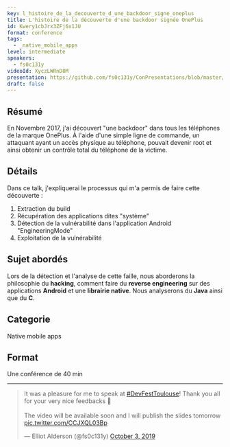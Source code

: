 ```yaml
---
key: l_histoire_de_la_decouverte_d_une_backdoor_signe_oneplus
title: L'histoire de la découverte d'une backdoor signée OnePlus
id: Kwery1cbJrx3ZFj6x1JU
format: conference
tags:
  - _native_mobile_apps
level: intermediate
speakers:
  - fs0c131y
videoId: XyczLWRnD8M
presentation: https://github.com/fs0c131y/ConPresentations/blob/master/DevfestToulouse2019.BackdoorOnePlus.pdf
draft: false
---
```

## Résumé
En Novembre 2017, j'ai découvert "une backdoor" dans tous les téléphones de la marque OnePlus. À l'aide d'une simple ligne de commande, un attaquant ayant un accès physique au téléphone, pouvait devenir root et ainsi obtenir un contrôle total du téléphone de la victime.

## Détails
Dans ce talk, j'expliquerai le processus qui m'a permis de faire cette découverte :
1. Extraction du build
2. Récupération des applications dites "système"
3. Détection de la vulnérabilité dans l'application Android "EngineeringMode"
4. Exploitation de la vulnérabilité

## Sujet abordés
Lors de la détection et l'analyse de cette faille, nous aborderons la philosophie du **hacking**, comment faire du **reverse engineering** sur des applications **Android** et une **librairie native**. Nous analyserons du **Java** ainsi que du **C**.

## Categorie
Native mobile apps

## Format
Une conférence de 40 min

---

<blockquote class="twitter-tweet">
    <p lang="en" dir="ltr">It was a pleasure for me to speak at <a href="https://twitter.com/hashtag/DevFestToulouse?src=hash&amp;ref_src=twsrc%5Etfw">#DevFestToulouse</a>! Thank you all for your very nice feedbacks 🥰<br><br>The video will be available soon and I will publish the slides tomorrow <a href="https://t.co/CCJXQL03Bp">pic.twitter.com/CCJXQL03Bp</a></p>&mdash; Elliot Alderson (@fs0c131y) <a href="https://twitter.com/fs0c131y/status/1179807694041108480?ref_src=twsrc%5Etfw">October 3, 2019</a>
</blockquote>
<script async src="https://platform.twitter.com/widgets.js" charset="utf-8"></script> 
